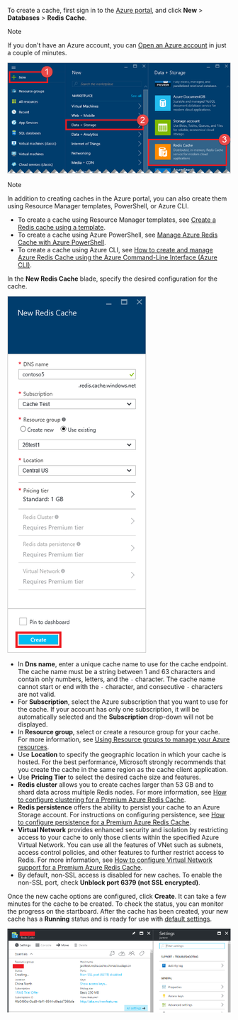 To create a cache, first sign in to the [Azure portal](https://portal.azure.cn), and click **New** > **Databases** > **Redis Cache**.

> [!NOTE]
> If you don't have an Azure account, you can [Open an Azure account](https://www.azure.cn/pricing/1rmb-trial/?WT.mc_id=redis_cache_hero) in just a couple of minutes.
> 
> 

![New cache](media/redis-cache-create/redis-cache-new-cache-menu.png)

> [!NOTE]
> In addition to creating caches in the Azure portal, you can also create them using Resource Manager templates, PowerShell, or Azure CLI.
> 
> * To create a cache using Resource Manager templates, see [Create a Redis cache using a template](../articles/redis-cache/cache-redis-cache-arm-provision.md).
> * To create a cache using Azure PowerShell, see [Manage Azure Redis Cache with Azure PowerShell](../articles/redis-cache/cache-howto-manage-redis-cache-powershell.md).
> * To create a cache using Azure CLI, see [How to create and manage Azure Redis Cache using the Azure Command-Line Interface (Azure CLI)](../articles/redis-cache/cache-manage-cli.md).
> 
> 

In the **New Redis Cache** blade, specify the desired configuration for the cache.

![Create cache](media/redis-cache-create/redis-cache-cache-create.png) 

* In **Dns name**, enter a unique cache name to use for the cache endpoint. The cache name must be a string between 1 and 63 characters and contain only numbers, letters, and the `-` character. The cache name cannot start or end with the `-` character, and consecutive `-` characters are not valid.
* For **Subscription**, select the Azure subscription that you want to use for the cache. If your account has only one subscription, it will be automatically selected and the **Subscription** drop-down will not be displayed.
* In **Resource group**, select or create a resource group for your cache. For more information, see [Using Resource groups to manage your Azure resources](../articles/azure-resource-manager/resource-group-overview.md). 
* Use **Location** to specify the geographic location in which your cache is hosted. For the best performance, Microsoft strongly recommends that you create the cache in the same region as the cache client application.
* Use **Pricing Tier** to select the desired cache size and features.
* **Redis cluster** allows you to create caches larger than 53 GB and to shard data across multiple Redis nodes. For more information, see [How to configure clustering for a Premium Azure Redis Cache](../articles/redis-cache/cache-how-to-premium-clustering.md).
* **Redis persistence** offers the ability to persist your cache to an Azure Storage account. For instructions on configuring persistence, see [How to configure persistence for a Premium Azure Redis Cache](../articles/redis-cache/cache-how-to-premium-persistence.md).
* **Virtual Network** provides enhanced security and isolation by restricting access to your cache to only those clients within the specified Azure Virtual Network. You can use all the features of VNet such as subnets, access control policies, and other features to further restrict access to Redis. For more information, see [How to configure Virtual Network support for a Premium Azure Redis Cache](../articles/redis-cache/cache-how-to-premium-vnet.md).
* By default, non-SSL access is disabled for new caches. To enable the non-SSL port, check **Unblock port 6379 (not SSL encrypted)**.

Once the new cache options are configured, click **Create**. It can take a few minutes for the cache to be created. To check the status, you can monitor the progress on the startboard. After the cache has been created, your new cache has a **Running** status and is ready for use with [default settings](../articles/redis-cache/cache-configure.md#default-redis-server-configuration).

![Cache created](media/redis-cache-create/redis-cache-cache-created.png)